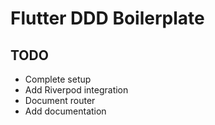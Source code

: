 # Flutter DDD Boilerplate

## TODO
- Complete setup
- Add Riverpod integration
- Document router
- Add documentation